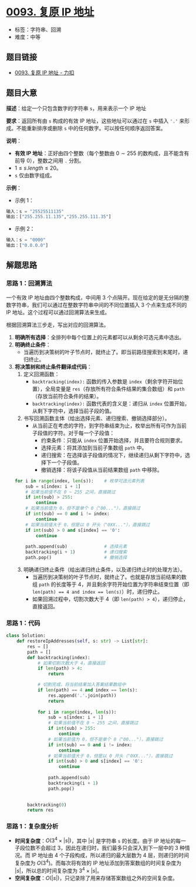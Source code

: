 # [0093. 复原 IP 地址](https://leetcode.cn/problems/restore-ip-addresses/)

- 标签：字符串、回溯
- 难度：中等

## 题目链接

- [0093. 复原 IP 地址 - 力扣](https://leetcode.cn/problems/restore-ip-addresses/)

## 题目大意

**描述**：给定一个只包含数字的字符串 `s`，用来表示一个 IP 地址

**要求**：返回所有由 `s` 构成的有效 IP 地址，这些地址可以通过在 `s` 中插入 `'.'` 来形成。不能重新排序或删除 `s` 中的任何数字。可以按任何顺序返回答案。

**说明**：

- **有效 IP 地址**：正好由四个整数（每个整数由 $0 \sim 255$ 的数构成，且不能含有前导 0），整数之间用 `.` 分割。
- $1 \le s.length \le 20$。
- `s` 仅由数字组成。

**示例**：

- 示例 1：

```python
输入：s = "25525511135"
输出：["255.255.11.135","255.255.111.35"]
```

- 示例 2：

```python
输入：s = "0000"
输出：["0.0.0.0"]
```

## 解题思路

### 思路 1：回溯算法

一个有效 IP 地址由四个整数构成，中间用 $3$ 个点隔开。现在给定的是无分隔的整数字符串，我们可以通过在整数字符串中间的不同位置插入 $3$ 个点来生成不同的 IP 地址。这个过程可以通过回溯算法来生成。

根据回溯算法三步走，写出对应的回溯算法。

1. **明确所有选择**：全排列中每个位置上的元素都可以从剩余可选元素中选出。
2. **明确终止条件**：
   - 当遍历到决策树的叶子节点时，就终止了。即当前路径搜索到末尾时，递归终止。
3. **将决策树和终止条件翻译成代码**：
   1. 定义回溯函数：
      - `backtracking(index):` 函数的传入参数是 `index`（剩余字符开始位置），全局变量是 `res`（存放所有符合条件结果的集合数组）和 `path`（存放当前符合条件的结果）。
      - `backtracking(index):` 函数代表的含义是：递归从 `index` 位置开始，从剩下字符中，选择当前子段的值。
   2. 书写回溯函数主体（给出选择元素、递归搜索、撤销选择部分）。
      - 从当前正在考虑的字符，到字符串结束为止，枚举出所有可作为当前子段值的字符。对于每一个子段值：
        - 约束条件：只能从 `index` 位置开始选择，并且要符合规则要求。
        - 选择元素：将其添加到当前子集数组 `path` 中。
        - 递归搜索：在选择该子段值的情况下，继续递归从剩下字符中，选择下一个子段值。
        - 撤销选择：将该子段值从当前结果数组 `path` 中移除。
    ```python
    for i in range(index, len(s)):    # 枚举可选元素列表
        sub = s[index: i + 1]
        # 如果当前值不在 0 ~ 255 之间，直接跳过
        if int(sub) > 255:
            continue
        # 如果当前值为 0，但不是单个 0（"00..."），直接跳过
        if int(sub) == 0 and i != index:
            continue
        # 如果当前值大于 0，但是以 0 开头（"0XX..."），直接跳过
        if int(sub) > 0 and s[index] == '0':
            continue
                    
        path.append(sub)              # 选择元素
        backtracking(i + 1)           # 递归搜索
        path.pop()                    # 撤销选择
    ```
   3. 明确递归终止条件（给出递归终止条件，以及递归终止时的处理方法）。
      - 当遍历到决策树的叶子节点时，就终止了。也就是存放当前结果的数组 `path` 的长度等于 $4$，并且剩余字符开始位置为字符串结束位置（即 `len(path) == 4 and index == len(s)`）时，递归停止。
      - 如果回溯过程中，切割次数大于 4（即 `len(path) > 4`），递归停止，直接返回。

### 思路 1：代码

```python
class Solution:
    def restoreIpAddresses(self, s: str) -> List[str]:
        res = []
        path = []
        def backtracking(index):
            # 如果切割次数大于 4，直接返回
            if len(path) > 4:            
                return

            # 切割完成，将当前结果加入答案结果数组中
            if len(path) == 4 and index == len(s):
                res.append('.'.join(path))
                return
            
            for i in range(index, len(s)):
                sub = s[index: i + 1]
                # 如果当前值不在 0 ~ 255 之间，直接跳过
                if int(sub) > 255:
                    continue
                # 如果当前值为 0，但不是单个 0（"00..."），直接跳过
                if int(sub) == 0 and i != index:
                    continue
                # 如果当前值大于 0，但是以 0 开头（"0XX..."），直接跳过
                if int(sub) > 0 and s[index] == '0':
                    continue
                
                path.append(sub)
                backtracking(i + 1)
                path.pop()

            
        backtracking(0)
        return res
```

### 思路 1：复杂度分析

- **时间复杂度**：$O(3^4 \times |s|)$，其中 $|s|$ 是字符串 `s` 的长度。由于 IP 地址的每一子段位数不会超过 $3$，因此在递归时，我们最多只会深入到下一层中的 $3$ 种情况。而 IP 地址由 $4$ 个子段构成，所以递归的最大层数为 $4$ 层，则递归的时间复杂度为 $O(3^4)$。而每次将有效的 IP 地址添加到答案数组的时间复杂度为 $|s|$，所以总的时间复杂度为 $3^4 \times |s|$。
- **空间复杂度**：$O(|s|)$，只记录除了用来存储答案数组之外的空间复杂度。


